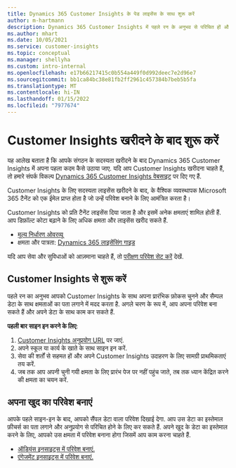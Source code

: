```yaml
---
title: Dynamics 365 Customer Insights के पेड लाइसेंस के साथ शुरू करें
author: m-hartmann
description: Dynamics 365 Customer Insights में पहले रन के अनुभव से परिचित हों और इसकी क्षमताओं का पता लगाएं.
ms.author: mhart
ms.date: 10/05/2021
ms.service: customer-insights
ms.topic: conceptual
ms.manager: shellyha
ms.custom: intro-internal
ms.openlocfilehash: e17b66217415c0b554a449f0d992deec7e2d96e7
ms.sourcegitcommit: bb1ca84bc38e81fb2ff2961c457384b7beb5b5fa
ms.translationtype: MT
ms.contentlocale: hi-IN
ms.lasthandoff: 01/15/2022
ms.locfileid: "7977674"
---
```

# <a name="get-started-after-purchasing-customer-insights"></a>Customer Insights खरीदने के बाद शुरू करें

यह आलेख बताता है कि आपके संगठन के सदस्यता खरीदने के बाद Dynamics 365 Customer Insights में अपना पहला कदम कैसे उठाया जाए. यदि आप Customer Insights खरीदना चाहते हैं, तो हमारे संपर्क विकल्प [Dynamics 365 Customer Insights वेबसाइट](https://dynamics.microsoft.com/ai/customer-insights/) पर दिए गए हैं. 

Customer Insights के लिए सदस्यता लाइसेंस खरीदने के बाद, के वैश्विक व्यवस्थापक Microsoft 365 टैनेंट को एक ईमेल प्राप्त होता है जो उन्हें परिवेश बनाने के लिए आमंत्रित करता है। 

Customer Insights को प्रति टैनेंट लाइसेंस दिया जाता है और इसमें अनेक क्षमताएं शामिल होती हैं. आप डिफ़ॉल्ट कोटा बढ़ाने के लिए अधिक क्षमता और लाइसेंस खरीद सकते हैं. 
- [मूल्य निर्धारण ओवरव्यू](https://dynamics.microsoft.com/ai/customer-insights/pricing/)
- क्षमता और पात्रता: [Dynamics 365 लाइसेंसिंग गाइड](https://go.microsoft.com/fwlink/?LinkId=866544)

यदि आप सेवा और सुविधाओं को आज़माना चाहते हैं, तो [परीक्षण परिवेश सेट करें](trial-signup.md) देखें.

## <a name="start-with-customer-insights"></a>Customer Insights से शुरू करें

पहले रन का अनुभव आपको Customer Insights के साथ अपना प्रारंभिक फ़ोकस चुनने और सैम्पल डेटा के साथ क्षमताओं का पता लगाने में मदद करता है. अगले चरण के रूप में, आप अपना परिवेश बना सकते हैं और अपने डेटा के साथ काम कर सकते हैं.

**पहली बार साइन इन करने के लिए**:

1. [Customer Insights अनुप्रयोग URL](https://home.ci.ai.dynamics.com) पर जाएं.
1. अपने स्कूल या कार्य के खाते के साथ साइन इन करें. 
1. सेवा की शर्तों से सहमत हों और अपने Customer Insights उदाहरण के लिए सामग्री प्राथमिकताएं तय करें.
1. जब तक आप अपनी चुनी गयी क्षमता के लिए प्रारंभ पेज पर नहीं पहुंच जाते, तब तक ध्यान केंद्रित करने की क्षमता का चयन करें.

## <a name="create-your-own-environment"></a>अपना खुद का परिवेश बनाएं

आपके पहले साइन-इन के बाद, आपको सैंपल डेटा वाला परिवेश दिखाई देगा. आप उस डेटा का इस्तेमाल फ़ीचर्स का पता लगाने और अनुप्रयोग से परिचित होने के लिए कर सकते हैं. अपने खुद के डेटा का इस्तेमाल करने के लिए, आपको उस क्षमता में परिवेश बनाना होगा जिसमें आप काम करना चाहते हैं.

- [ऑडियंस इनसाइट्स में परिवेश बनाएं.](audience-insights/get-started-paid.md)
- [एंगेजमेंट इनसाइट्स में परिवेश बनाएं.](engagement-insights/create-new-environment.md) 



